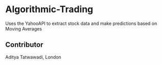 # Algorithmic-Trading

Uses the YahooAPI to extract stock data and make predictions based on Moving Averages

## Contributor

Aditya Tatwawadi, London
